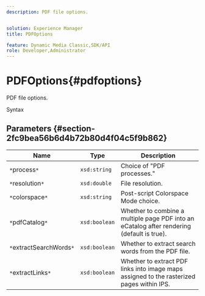 ```yaml
---
description: PDF file options.


solution: Experience Manager
title: PDFOptions

feature: Dynamic Media Classic,SDK/API
role: Developer,Administrator
---
```


# PDFOptions{#pdfoptions}

PDF file options.

 Syntax 

## Parameters {#section-2fc9bea56b6d4b72b80d4f04c5f9b862}

|  Name  | Type  | Description  |
|---|---|---|
|  `*`process`*`  | `xsd:string`  | Choice of "PDF processes."  |
|  `*`resolution`*`  | `xsd:double`  | File resolution.  |
|  `*`colorspace`*`  | `xsd:string`  | Post-script Colorspace Mode choice.  |
|  `*`pdfCatalog`*`  | `xsd:boolean`  | Whether to combine a multiple page PDF into an eCatalog after rendering (default is true).  |
|  `*`extractSearchWords`*`  | `xsd:boolean`  | Whether to extract search words from the PDF file.  |
|  `*`extractLinks`*`  | `xsd:boolean`  | Whether to extract PDF links into image maps assigned to the rasterized pages within IPS.  |

